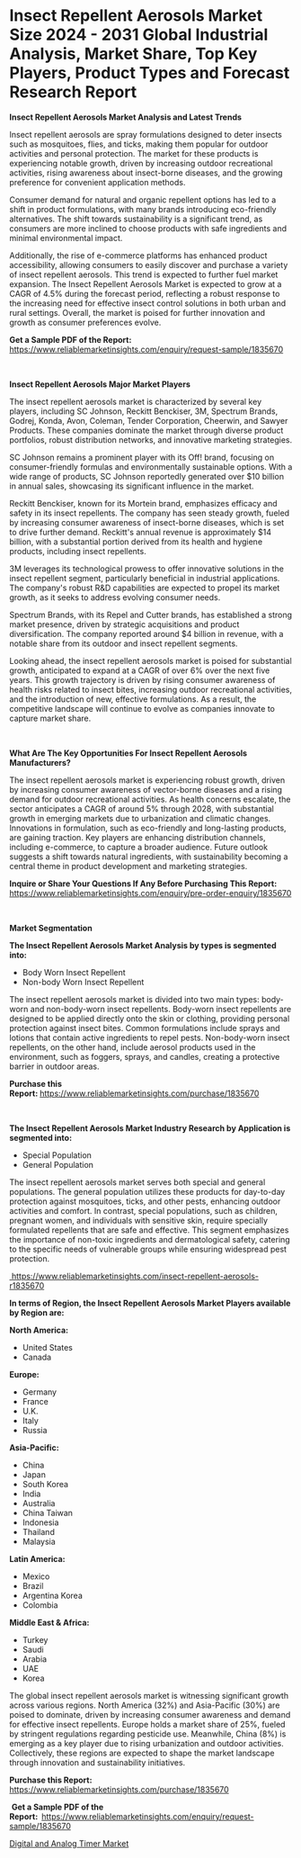 <p><h1>Insect Repellent Aerosols Market Size 2024 - 2031 Global Industrial Analysis, Market Share, Top Key Players, Product Types and Forecast Research Report</h1></p><p><strong>Insect Repellent Aerosols Market Analysis and Latest Trends</strong></p>
<p><p>Insect repellent aerosols are spray formulations designed to deter insects such as mosquitoes, flies, and ticks, making them popular for outdoor activities and personal protection. The market for these products is experiencing notable growth, driven by increasing outdoor recreational activities, rising awareness about insect-borne diseases, and the growing preference for convenient application methods.</p><p>Consumer demand for natural and organic repellent options has led to a shift in product formulations, with many brands introducing eco-friendly alternatives. The shift towards sustainability is a significant trend, as consumers are more inclined to choose products with safe ingredients and minimal environmental impact.</p><p>Additionally, the rise of e-commerce platforms has enhanced product accessibility, allowing consumers to easily discover and purchase a variety of insect repellent aerosols. This trend is expected to further fuel market expansion. The Insect Repellent Aerosols Market is expected to grow at a CAGR of 4.5% during the forecast period, reflecting a robust response to the increasing need for effective insect control solutions in both urban and rural settings. Overall, the market is poised for further innovation and growth as consumer preferences evolve.</p></p>
<p><strong>Get a Sample PDF of the Report:&nbsp;</strong> <a href="https://www.reliablemarketinsights.com/enquiry/request-sample/1835670?utm_campaign=1994&utm_medium=2&utm_source=Github&utm_content=ia&utm_term=31122024&utm_id=insect-repellent-aerosols">https://www.reliablemarketinsights.com/enquiry/request-sample/1835670</a></p>
<p>&nbsp;</p>
<p><strong>Insect Repellent Aerosols Major Market Players</strong></p>
<p><p>The insect repellent aerosols market is characterized by several key players, including SC Johnson, Reckitt Benckiser, 3M, Spectrum Brands, Godrej, Konda, Avon, Coleman, Tender Corporation, Cheerwin, and Sawyer Products. These companies dominate the market through diverse product portfolios, robust distribution networks, and innovative marketing strategies.</p><p>SC Johnson remains a prominent player with its Off! brand, focusing on consumer-friendly formulas and environmentally sustainable options. With a wide range of products, SC Johnson reportedly generated over $10 billion in annual sales, showcasing its significant influence in the market.</p><p>Reckitt Benckiser, known for its Mortein brand, emphasizes efficacy and safety in its insect repellents. The company has seen steady growth, fueled by increasing consumer awareness of insect-borne diseases, which is set to drive further demand. Reckitt's annual revenue is approximately $14 billion, with a substantial portion derived from its health and hygiene products, including insect repellents.</p><p>3M leverages its technological prowess to offer innovative solutions in the insect repellent segment, particularly beneficial in industrial applications. The company's robust R&D capabilities are expected to propel its market growth, as it seeks to address evolving consumer needs.</p><p>Spectrum Brands, with its Repel and Cutter brands, has established a strong market presence, driven by strategic acquisitions and product diversification. The company reported around $4 billion in revenue, with a notable share from its outdoor and insect repellent segments.</p><p>Looking ahead, the insect repellent aerosols market is poised for substantial growth, anticipated to expand at a CAGR of over 6% over the next five years. This growth trajectory is driven by rising consumer awareness of health risks related to insect bites, increasing outdoor recreational activities, and the introduction of new, effective formulations. As a result, the competitive landscape will continue to evolve as companies innovate to capture market share.</p></p>
<p>&nbsp;</p>
<p><strong>What Are The Key Opportunities For Insect Repellent Aerosols Manufacturers?</strong></p>
<p><p>The insect repellent aerosols market is experiencing robust growth, driven by increasing consumer awareness of vector-borne diseases and a rising demand for outdoor recreational activities. As health concerns escalate, the sector anticipates a CAGR of around 5% through 2028, with substantial growth in emerging markets due to urbanization and climatic changes. Innovations in formulation, such as eco-friendly and long-lasting products, are gaining traction. Key players are enhancing distribution channels, including e-commerce, to capture a broader audience. Future outlook suggests a shift towards natural ingredients, with sustainability becoming a central theme in product development and marketing strategies.</p></p>
<p><strong>Inquire or Share Your Questions If Any Before Purchasing This Report:</strong> <a href="https://www.reliablemarketinsights.com/enquiry/pre-order-enquiry/1835670?utm_campaign=1994&utm_medium=2&utm_source=Github&utm_content=ia&utm_term=31122024&utm_id=insect-repellent-aerosols">https://www.reliablemarketinsights.com/enquiry/pre-order-enquiry/1835670</a></p>
<p>&nbsp;</p>
<p><strong>Market Segmentation</strong></p>
<p><strong>The Insect Repellent Aerosols Market Analysis by types is segmented into:</strong></p>
<p><ul><li>Body Worn Insect Repellent</li><li>Non-body Worn Insect Repellent</li></ul></p>
<p><p>The insect repellent aerosols market is divided into two main types: body-worn and non-body-worn insect repellents. Body-worn insect repellents are designed to be applied directly onto the skin or clothing, providing personal protection against insect bites. Common formulations include sprays and lotions that contain active ingredients to repel pests. Non-body-worn insect repellents, on the other hand, include aerosol products used in the environment, such as foggers, sprays, and candles, creating a protective barrier in outdoor areas.</p></p>
<p><strong>Purchase this Report:&nbsp;</strong><a href="https://www.reliablemarketinsights.com/purchase/1835670?utm_campaign=1994&utm_medium=2&utm_source=Github&utm_content=ia&utm_term=31122024&utm_id=insect-repellent-aerosols">https://www.reliablemarketinsights.com/purchase/1835670</a></p>
<p>&nbsp;</p>
<p><strong>The Insect Repellent Aerosols Market Industry Research by Application is segmented into:</strong></p>
<p><ul><li>Special Population</li><li>General Population</li></ul></p>
<p><p>The insect repellent aerosols market serves both special and general populations. The general population utilizes these products for day-to-day protection against mosquitoes, ticks, and other pests, enhancing outdoor activities and comfort. In contrast, special populations, such as children, pregnant women, and individuals with sensitive skin, require specially formulated repellents that are safe and effective. This segment emphasizes the importance of non-toxic ingredients and dermatological safety, catering to the specific needs of vulnerable groups while ensuring widespread pest protection.</p></p>
<p><a href="https://www.reliablemarketinsights.com/insect-repellent-aerosols-r1835670?utm_campaign=1994&utm_medium=2&utm_source=Github&utm_content=ia&utm_term=31122024&utm_id=insect-repellent-aerosols">&nbsp;https://www.reliablemarketinsights.com/insect-repellent-aerosols-r1835670</a></p>
<p><strong>In terms of Region, the Insect Repellent Aerosols Market Players available by Region are:</strong></p>
<p>
    <p> <strong> North America: </strong>
        <ul>
            <li>United States</li>
            <li>Canada</li>
        </ul>
        </p> 
    <p> <strong> Europe: </strong>
        <ul>
            <li>Germany</li>
            <li>France</li>
            <li>U.K.</li>
            <li>Italy</li>
            <li>Russia</li>
        </ul>
        </p> 
    <p> <strong> Asia-Pacific: </strong>
        <ul>
            <li>China</li>
            <li>Japan</li>
            <li>South Korea</li>
            <li>India</li>
            <li>Australia</li>
            <li>China Taiwan</li>
            <li>Indonesia</li>
            <li>Thailand</li>
            <li>Malaysia</li>
        </ul>
        </p> 
    <p> <strong> Latin America: </strong>
        <ul>
            <li>Mexico</li>
            <li>Brazil</li>
            <li>Argentina Korea</li>
            <li>Colombia</li>
        </ul>
        </p> 
    <p> <strong> Middle East & Africa: </strong>
        <ul>
            <li>Turkey</li>
            <li>Saudi</li>
            <li>Arabia</li>
            <li>UAE</li>
            <li>Korea</li>
        </ul>
    </p>
    </p>
<p><p>The global insect repellent aerosols market is witnessing significant growth across various regions. North America (32%) and Asia-Pacific (30%) are poised to dominate, driven by increasing consumer awareness and demand for effective insect repellents. Europe holds a market share of 25%, fueled by stringent regulations regarding pesticide use. Meanwhile, China (8%) is emerging as a key player due to rising urbanization and outdoor activities. Collectively, these regions are expected to shape the market landscape through innovation and sustainability initiatives.</p></p>
<p><strong>Purchase this Report: </strong><a href="https://www.reliablemarketinsights.com/purchase/1835670?utm_campaign=1994&utm_medium=2&utm_source=Github&utm_content=ia&utm_term=31122024&utm_id=insect-repellent-aerosols">https://www.reliablemarketinsights.com/purchase/1835670</a></p>
<p>&nbsp;<strong>Get a Sample PDF of the Report:&nbsp;&nbsp;</strong><a href="https://www.reliablemarketinsights.com/enquiry/request-sample/1835670?utm_campaign=1994&utm_medium=2&utm_source=Github&utm_content=ia&utm_term=31122024&utm_id=insect-repellent-aerosols">https://www.reliablemarketinsights.com/enquiry/request-sample/1835670</a></p>
<p><strong></strong></p>
<p><p><a href="https://github.com/rahu1506/Market-Research-Report-List-6/blob/main/digital-and-analog-timer-market.md?utm_campaign=1994&utm_medium=2&utm_source=Github&utm_content=ia&utm_term=31122024&utm_id=insect-repellent-aerosols">Digital and Analog Timer Market</a></p></p>